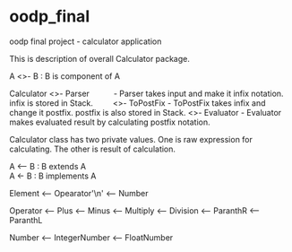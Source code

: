 # oodp_final
oodp final project - calculator application

This is description of overall Calculator package.


  A <>- B : B is component of A


Calculator <>- Parser            - Parser takes input and make it infix notation. infix is stored in Stack. 
           <>- ToPostFix         - ToPostFix takes infix and change it postfix. postfix is also stored in Stack.
           <>- Evaluator         - Evaluator makes evaluated result by calculating postfix notation.

Calculator class has two private values. One is raw expression for calculating. The other is result of calculation.
 

   A <-- B : B extends A    
   A <- B : B implements A   

 Element <-- Opearator'\n'
         <-- Number
 
 Operator <-- Plus
          <-- Minus
          <-- Multiply
          <-- Division
          <-- ParanthR
          <-- ParanthL
 
 Number <-- IntegerNumber
        <-- FloatNumber
